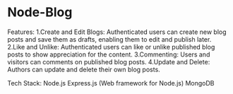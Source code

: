 # Node-Blog
Features:
1.Create and Edit Blogs: Authenticated users can create new blog posts and save them as drafts, enabling them to edit and publish later.
2.Like and Unlike: Authenticated users can like or unlike published blog posts to show appreciation for the content.
3.Commenting: Users and visitors can comments on published blog posts.
4.Update and Delete: Authors can update and delete their own blog posts.

Tech Stack:
Node.js
Express.js (Web framework for Node.js)
MongoDB

